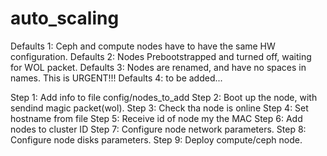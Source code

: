 # auto_scaling

Defaults 1: Ceph and compute nodes have to have the same HW configuration.
Defaults 2: Nodes Prebootstrapped and turned off, waiting for WOL packet.
Defaults 3: Nodes are renamed, and have no spaces in names. This is URGENT!!!
Defaults 4: to be added...

Step 1: Add info to file config/nodes_to_add
Step 2: Boot up the node, with sendind magic packet(wol).
Step 3: Check tha node is online
Step 4: Set hostname from file
Step 5: Receive id of node my the MAC
Step 6: Add nodes to cluster ID
Step 7: Configure node network parameters.
Step 8: Configure node disks parameters.
Step 9: Deploy compute/ceph node.
